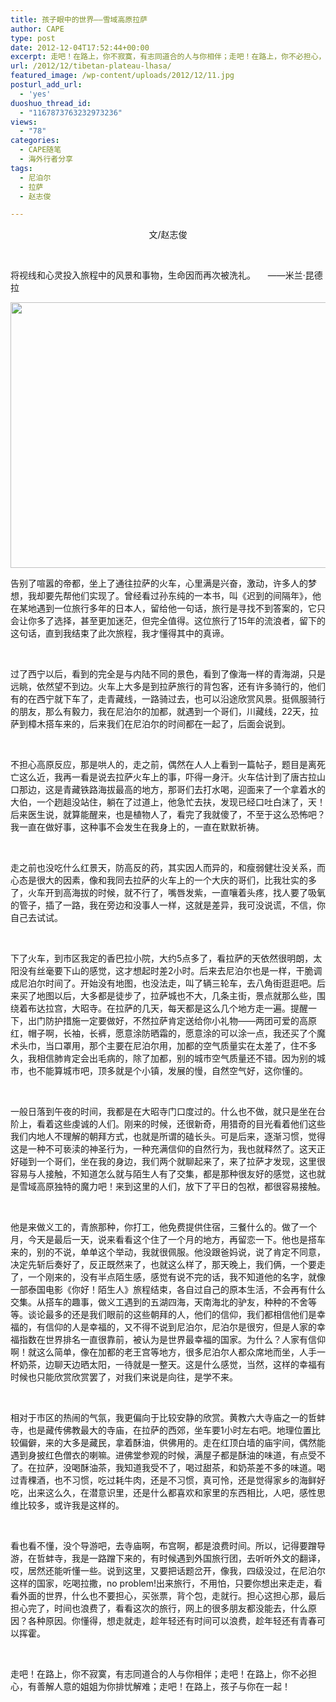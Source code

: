 ```yaml
---
title: 孩子眼中的世界——雪域高原拉萨
author: CAPE
type: post
date: 2012-12-04T17:52:44+00:00
excerpt: 走吧！在路上，你不寂寞，有志同道合的人与你相伴；走吧！在路上，你不必担心，有善解人意的姐姐为你排忧解难；走吧！在路上，孩子与你在一起！
url: /2012/12/tibetan-plateau-lhasa/
featured_image: /wp-content/uploads/2012/12/11.jpg
posturl_add_url:
  - 'yes'
duoshuo_thread_id:
  - "1167873763232973236"
views:
  - "78"
categories:
  - CAPE随笔
  - 海外行者分享
tags:
  - 尼泊尔
  - 拉萨
  - 赵志俊

---
```

<div>
  <p style="text-align: center;">
    文/赵志俊
  </p>
  
  <p>
    &nbsp;
  </p>
  
  <p>
    将视线和心灵投入旅程中的风景和事物，生命因而再次被洗礼。     ——米兰·昆德拉
  </p>
  
  <p>
    <a href="http://www.hicape.com/wp-content/uploads/2012/12/11.jpg"><img class="alignnone  wp-image-4781" title="11" src="http://www.hicape.com/wp-content/uploads/2012/12/11.jpg" alt="" width="570" height="425" srcset="http://hicape.com/wp-content/uploads/2012/12/11.jpg 814w, http://hicape.com/wp-content/uploads/2012/12/11-300x223.jpg 300w" sizes="(max-width: 570px) 100vw, 570px" /></a>
  </p>
  
  <p>
    告别了喧嚣的帝都，坐上了通往拉萨的火车，心里满是兴奋，激动，许多人的梦想，我却要先帮他们实现了。曾经看过孙东纯的一本书，叫《迟到的间隔年》，他在某地遇到一位旅行多年的日本人，留给他一句话，旅行是寻找不到答案的，它只会让你多了选择，甚至更加迷茫，但完全值得。这位旅行了15年的流浪者，留下的这句话，直到我结束了此次旅程，我才懂得其中的真谛。
  </p>
  
  <p>
    &nbsp;
  </p>
  
  <p>
    过了西宁以后，看到的完全是与内陆不同的景色，看到了像海一样的青海湖，只是远眺，依然望不到边。火车上大多是到拉萨旅行的背包客，还有许多骑行的，他们有的在西宁就下车了，走青藏线，一路骑过去，也可以沿途欣赏风景。挺佩服骑行的朋友，那么有毅力，我在尼泊尔的加都，就遇到一个哥们，川藏线，22天，拉萨到樟木搭车来的，后来我们在尼泊尔的时间都在一起了，后面会说到。
  </p>
  
  <p>
    &nbsp;
  </p>
  
  <p>
    不担心高原反应，那是哄人的，走之前，偶然在人人上看到一篇帖子，题目是离死亡这么近，我再一看是说去拉萨火车上的事，吓得一身汗。火车估计到了唐古拉山口那边，这是青藏铁路海拔最高的地方，那哥们去打水喝，迎面来了一个拿着水的大伯，一个趔趄没站住，躺在了过道上，他急忙去扶，发现已经口吐白沫了，天！后来医生说，就算能醒来，也是植物人了，看完了我就傻了，不至于这么恐怖吧？我一直在做好事，这种事不会发生在我身上的，一直在默默祈祷。
  </p>
  
  <p>
    &nbsp;
  </p>
  
  <p>
    走之前也没吃什么红景天，防高反的药，其实因人而异的，和瘦弱健壮没关系，而心态是很大的因素，像和我同去拉萨的火车上的一个大庆的哥们，比我壮实的多了，火车开到高海拔的时候，就不行了，嘴唇发紫，一直嚷着头疼，找人要了吸氧的管子，插了一路，我在旁边和没事人一样，这就是差异，我可没说谎，不信，你自己去试试。
  </p>
  
  <p>
    &nbsp;
  </p>
  
  <p>
    下了火车，到市区我定的香巴拉小院，大约5点多了，看拉萨的天依然很明朗，太阳没有丝毫要下山的感觉，这才想起时差2小时。后来去尼泊尔也是一样，干脆调成尼泊尔时间了。开始没有地图，也没法走，叫了辆三轮车，去八角街逛逛吧。后来买了地图以后，大多都是徒步了，拉萨城也不大，几条主街，景点就那么些，围绕着布达拉宫，大昭寺。在拉萨的几天，每天都是这么几个地方走一遍。提醒一下，出门防护措施一定要做好，不然拉萨肯定送给你小礼物——两团可爱的高原红，帽子啊，长袖，长裤，愿意涂防晒霜的，愿意涂的可以涂一点，我还买了个魔术头巾，当口罩用，那个主要在尼泊尔用，加都的空气质量实在太差了，住不多久，我相信肺肯定会出毛病的，除了加都，别的城市空气质量还不错。因为别的城市，也不能算城市吧，顶多就是个小镇，发展的慢，自然空气好，这你懂的。
  </p>
  
  <p>
    &nbsp;
  </p>
  
  <p>
    一般日落到午夜的时间，我都是在大昭寺门口度过的。什么也不做，就只是坐在台阶上，看着这些虔诚的人们。刚来的时候，还很新奇，用猎奇的目光看着他们这些我们内地人不理解的朝拜方式，也就是所谓的磕长头。可是后来，逐渐习惯，觉得这是一种不可亵渎的神圣行为，一种充满信仰的自然行为，我也就释然了。这天正好碰到一个哥们，坐在我的身边，我们两个就聊起来了，来了拉萨才发现，这里很容易与人接触，不知道怎么就与陌生人有了交集，都是那种很友好的感觉，这也就是雪域高原独特的魔力吧！来到这里的人们，放下了平日的包袱，都很容易接触。
  </p>
  
  <p>
    &nbsp;
  </p>
  
  <p>
    他是来做义工的，青旅那种，你打工，他免费提供住宿，三餐什么的。做了一个月，今天是最后一天，说来看看这个住了一个月的地方，再留恋一下。他也是搭车来的，别的不说，单单这个举动，我就很佩服。他没跟爸妈说，说了肯定不同意，决定先斩后奏好了，反正既然来了，也就这么样了，那天晚上，我们俩，一个要走了，一个刚来的，没有半点陌生感，感觉有说不完的话，我不知道他的名字，就像一部泰国电影《你好！陌生人》旅程结束，各自过自己的原本生活，不会再有什么交集。从搭车的趣事，做义工遇到的五湖四海，天南海北的驴友，种种的不舍等等。谈论最多的还是我们眼前的这些朝拜的人，他们的信仰，我们都相信他们是幸福的，有信仰的人是幸福的，又不得不说到尼泊尔，尼泊尔是很穷，但是人家的幸福指数在世界排名一直很靠前，被认为是世界最幸福的国家。为什么？人家有信仰啊！就这么简单，像在加都的老王宫等地方，很多尼泊尔人都众席地而坐，人手一杯奶茶，边聊天边晒太阳，一待就是一整天。这是什么感觉，当然，这样的幸福有时候也只能欣赏欣赏罢了，对我们来说是向往，是学不来。
  </p>
  
  <p>
    &nbsp;
  </p>
  
  <p>
    相对于市区的热闹的气氛，我更偏向于比较安静的欣赏。黄教六大寺庙之一的哲蚌寺，也是藏传佛教最大的寺庙，在拉萨的西郊，坐车要1小时左右吧。地理位置比较偏僻，来的大多是藏民，拿着酥油，供佛用的。走在红顶白墙的庙宇间，偶然能遇到身披红色僧衣的喇嘛。进佛堂参观的时候，满屋子都是酥油的味道，有点受不了。在拉萨，没喝酥油茶，我知道我受不了，喝过甜茶，和奶茶差不多的味道。喝过青稞酒，也不习惯，吃过耗牛肉，还是不习惯，真可怜，还是觉得家乡的海鲜好吃，出来这么久，在潜意识里，还是什么都喜欢和家里的东西相比，人吧，感性思维比较多，或许我是这样的。
  </p>
  
  <p>
    &nbsp;
  </p>
  
  <p>
    看也看不懂，没个导游吧，去寺庙啊，布宫啊，都是浪费时间。所以，记得要蹭导游，在哲蚌寺，我是一路蹭下来的，有时候遇到外国旅行团，去听听外文的翻译，哎，居然还能听懂一些。说到这里，又要把话题岔开，像我，四级没过，在尼泊尔这样的国家，吃喝拉撒，no problem!出来旅行，不用怕，只要你想出来走走，看看外面的世界，什么也不要担心，买张票，背个包，走就行。担心这担心那，最后担心完了，时间也浪费了，看看这次的旅行，网上的很多朋友都没能去，什么原因？各种原因。你懂得，想走就走，趁年轻还有时间可以浪费，趁年轻还有青春可以挥霍。
  </p>
  
  <p>
    &nbsp;
  </p>
  
  <p>
    走吧！在路上，你不寂寞，有志同道合的人与你相伴；走吧！在路上，你不必担心，有善解人意的姐姐为你排忧解难；走吧！在路上，孩子与你在一起！
  </p>
  
  <p>
    &nbsp;
  </p>
</div>